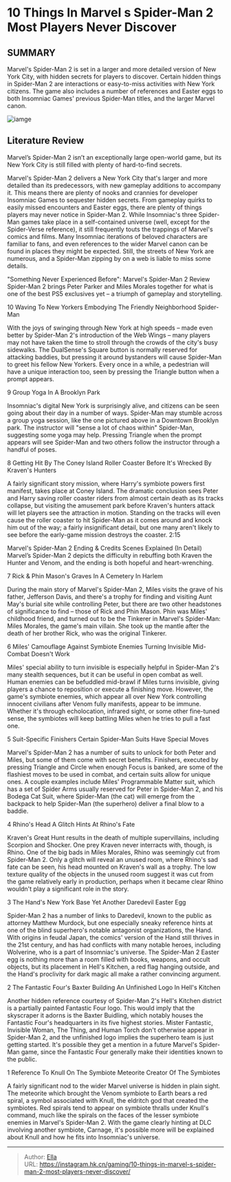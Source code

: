 # 10 Things In Marvel s Spider-Man 2 Most Players Never Discover


## SUMMARY 


Marvel&#39;s Spider-Man 2
 is set in a larger and more detailed version of New York City, with hidden secrets for players to discover. 
 Certain hidden things in 
Spider-Man 2
 are interactions or easy-to-miss activities with New York citizens. 
 The game also includes a number of references and Easter eggs to both Insomniac Games&#39; previous 
Spider-Man
 titles, and the larger Marvel canon. 

![iamge](https://static1.srcdn.com/wordpress/wp-content/uploads/2023/11/_1-10-things-in-marvel-s-spider-man-2-most-players-never-discover.jpg)

## Literature Review

Marvel’s Spider-Man 2 isn’t an exceptionally large open-world game, but its New York City is still filled with plenty of hard-to-find secrets.




Marvel&#39;s Spider-Man 2 delivers a New York City that&#39;s larger and more detailed than its predecessors, with new gameplay additions to accompany it. This means there are plenty of nooks and crannies for developer Insomniac Games to sequester hidden secrets. From gameplay quirks to easily missed encounters and Easter eggs, there are plenty of things players may never notice in Spider-Man 2.
While Insomniac&#39;s three Spider-Man games take place in a self-contained universe (well, except for the Spider-Verse reference), it still frequently touts the trappings of Marvel&#39;s comics and films. Many Insomniac iterations of beloved characters are familiar to fans, and even references to the wider Marvel canon can be found in places they might be expected. Still, the streets of New York are numerous, and a Spider-Man zipping by on a web is liable to miss some details.
            
 
 &#34;Something Never Experienced Before&#34;: Marvel&#39;s Spider-Man 2 Review 
Spider-Man 2 brings Peter Parker and Miles Morales together for what is one of the best PS5 exclusives yet – a triumph of gameplay and storytelling.












 








 10  Waving To New Yorkers 
Embodying The Friendly Neighborhood Spider-Man


 







With the joys of swinging through New York at high speeds – made even better by Spider-Man 2&#39;s introduction of the Web Wings – many players may not have taken the time to stroll through the crowds of the city&#39;s busy sidewalks. The DualSense&#39;s Square button is normally reserved for attacking baddies, but pressing it around bystanders will cause Spider-Man to greet his fellow New Yorkers. Every once in a while, a pedestrian will have a unique interaction too, seen by pressing the Triangle button when a prompt appears.







 9  Group Yoga 
In A Brooklyn Park
        

Insomniac&#39;s digital New York is surprisingly alive, and citizens can be seen going about their day in a number of ways. Spider-Man may stumble across a group yoga session, like the one pictured above in a Downtown Brooklyn park. The instructor will &#34;sense a lot of chaos within&#34; Spider-Man, suggesting some yoga may help. Pressing Triangle when the prompt appears will see Spider-Man and two others follow the instructor through a handful of poses.





 8  Getting Hit By The Coney Island Roller Coaster 
Before It&#39;s Wrecked By Kraven&#39;s Hunters


 







A fairly significant story mission, where Harry&#39;s symbiote powers first manifest, takes place at Coney Island. The dramatic conclusion sees Peter and Harry saving roller coaster riders from almost certain death as its tracks collapse, but visiting the amusement park before Kraven&#39;s hunters attack will let players see the attraction in motion. Standing on the tracks will even cause the roller coaster to hit Spider-Man as it comes around and knock him out of the way; a fairly insignificant detail, but one many aren&#39;t likely to see before the early-game mission destroys the coaster.
 2:15                  
 
 Marvel&#39;s Spider-Man 2 Ending &amp; Credits Scenes Explained (In Detail) 
Marvel’s Spider-Man 2 depicts the difficulty in rebuffing both Kraven the Hunter and Venom, and the ending is both hopeful and heart-wrenching.








 7  Rick &amp; Phin Mason&#39;s Graves 
In A Cemetery In Harlem


 







During the main story of Marvel&#39;s Spider-Man 2, Miles visits the grave of his father, Jefferson Davis, and there&#39;s a trophy for finding and visiting Aunt May&#39;s burial site while controlling Peter, but there are two other headstones of significance to find – those of Rick and Phin Mason. Phin was Miles&#39; childhood friend, and turned out to be the Tinkerer in Marvel&#39;s Spider-Man: Miles Morales, the game&#39;s main villain. She took up the mantle after the death of her brother Rick, who was the original Tinkerer.





 6  Miles&#39; Camouflage Against Symbiote Enemies 
Turning Invisible Mid-Combat Doesn&#39;t Work
        

Miles&#39; special ability to turn invisible is especially helpful in Spider-Man 2&#39;s many stealth sequences, but it can be useful in open combat as well. Human enemies can be befuddled mid-brawl if Miles turns invisible, giving players a chance to reposition or execute a finishing move. However, the game&#39;s symbiote enemies, which appear all over New York controlling innocent civilians after Venom fully manifests, appear to be immune. Whether it&#39;s through echolocation, infrared sight, or some other fine-tuned sense, the symbiotes will keep battling Miles when he tries to pull a fast one.





 5  Suit-Specific Finishers 
Certain Spider-Man Suits Have Special Moves
        

Marvel&#39;s Spider-Man 2 has a number of suits to unlock for both Peter and Miles, but some of them come with secret benefits. Finishers, executed by pressing Triangle and Circle when enough Focus is banked, are some of the flashiest moves to be used in combat, and certain suits allow for unique ones. A couple examples include Miles&#39; Programmable Matter suit, which has a set of Spider Arms usually reserved for Peter in Spider-Man 2, and his Bodega Cat Suit, where Spider-Man (the cat) will emerge from the backpack to help Spider-Man (the superhero) deliver a final blow to a baddie.





 4  Rhino&#39;s Head 
A Glitch Hints At Rhino&#39;s Fate
        

Kraven&#39;s Great Hunt results in the death of multiple supervillains, including Scorpion and Shocker. One prey Kraven never interracts with, though, is Rhino. One of the big bads in Miles Morales, Rhino was seemingly cut from Spider-Man 2. Only a glitch will reveal an unused room, where Rhino&#39;s sad fate can be seen, his head mounted on Kraven&#39;s wall as a trophy. The low texture quality of the objects in the unused room suggest it was cut from the game relatively early in production, perhaps when it became clear Rhino wouldn&#39;t play a significant role in the story.





 3  The Hand&#39;s New York Base 
Yet Another Daredevil Easter Egg
        

Spider-Man 2 has a number of links to Daredevil, known to the public as attorney Matthew Murdock, but one especially sneaky reference hints at one of the blind superhero&#39;s notable antagonist organizations, the Hand. With origins in feudal Japan, the comics&#39; version of the Hand still thrives in the 21st century, and has had conflicts with many notable heroes, including Wolverine, who is a part of Insomniac&#39;s universe. The Spider-Man 2 Easter egg is nothing more than a room filled with books, weapons, and occult objects, but its placement in Hell&#39;s Kitchen, a red flag hanging outside, and the Hand&#39;s proclivity for dark magic all make a rather convincing argument.





 2  The Fantastic Four&#39;s Baxter Building 
An Unfinished Logo In Hell&#39;s Kitchen
        

Another hidden reference courtesy of Spider-Man 2&#39;s Hell&#39;s Kitchen district is a partially painted Fantastic Four logo. This would imply that the skyscraper it adorns is the Baxter Buidling, which notably houses the Fantastic Four&#39;s headquarters in its five highest stories. Mister Fantastic, Invisible Woman, The Thing, and Human Torch don&#39;t otherwise appear in Spider-Man 2, and the unfinished logo implies the superhero team is just getting started. It&#39;s possible they get a mention in a future Marvel&#39;s Spider-Man game, since the Fantastic Four generally make their identities known to the public.





 1  Reference To Knull On The Symbiote Meteorite 
Creator Of The Symbiotes
        

A fairly significant nod to the wider Marvel universe is hidden in plain sight. The meteorite which brought the Venom symbiote to Earth bears a red spiral, a symbol associated with Knull, the eldritch god that created the symbiotes. Red spirals tend to appear on symbiote thralls under Knull&#39;s command, much like the spirals on the faces of the lesser symbiote enemies in Marvel&#39;s Spider-Man 2. With the game clearly hinting at DLC involving another symbiote, Carnage, it&#39;s possible more will be explained about Knull and how he fits into Insomniac&#39;s universe.


---

> Author: [Ella](https://instagram.hk.cn/)  
> URL: https://instagram.hk.cn/gaming/10-things-in-marvel-s-spider-man-2-most-players-never-discover/  

